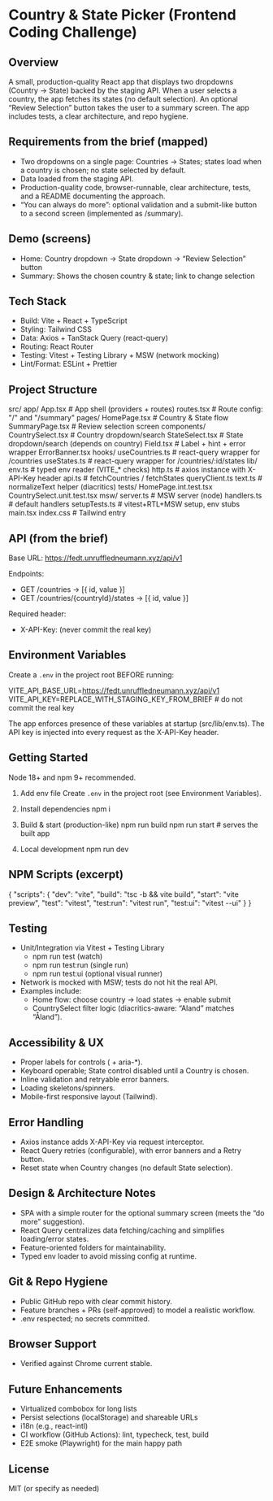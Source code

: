 # Country & State Picker (Frontend Coding Challenge)

## Overview

A small, production-quality React app that displays two dropdowns (Country → State) backed by the staging API. When a user selects a country, the app fetches its states (no default selection). An optional “Review Selection” button takes the user to a summary screen. The app includes tests, a clear architecture, and repo hygiene.

## Requirements from the brief (mapped)

- Two dropdowns on a single page: Countries → States; states load when a country is chosen; no state selected by default.
- Data loaded from the staging API.
- Production-quality code, browser-runnable, clear architecture, tests, and a README documenting the approach.
- “You can always do more”: optional validation and a submit-like button to a second screen (implemented as /summary).

## Demo (screens)

- Home: Country dropdown → State dropdown → “Review Selection” button
- Summary: Shows the chosen country & state; link to change selection

## Tech Stack

- Build: Vite + React + TypeScript
- Styling: Tailwind CSS
- Data: Axios + TanStack Query (react-query)
- Routing: React Router
- Testing: Vitest + Testing Library + MSW (network mocking)
- Lint/Format: ESLint + Prettier

## Project Structure

src/
  app/
    App.tsx              # App shell (providers + routes)
    routes.tsx           # Route config: "/" and "/summary"
  pages/
    HomePage.tsx         # Country & State flow
    SummaryPage.tsx      # Review selection screen
  components/
    CountrySelect.tsx    # Country dropdown/search
    StateSelect.tsx      # State dropdown/search (depends on country)
    Field.tsx            # Label + hint + error wrapper
    ErrorBanner.tsx
  hooks/
    useCountries.ts      # react-query wrapper for /countries
    useStates.ts         # react-query wrapper for /countries/:id/states
  lib/
    env.ts               # typed env reader (VITE_* checks)
    http.ts              # axios instance with X-API-Key header
    api.ts               # fetchCountries / fetchStates
    queryClient.ts
    text.ts              # normalizeText helper (diacritics)
  tests/
    HomePage.int.test.tsx
    CountrySelect.unit.test.tsx
    msw/
      server.ts          # MSW server (node)
      handlers.ts        # default handlers
    setupTests.ts        # vitest+RTL+MSW setup, env stubs
  main.tsx
  index.css              # Tailwind entry

## API (from the brief)

Base URL: https://fedt.unruffledneumann.xyz/api/v1

Endpoints:
- GET /countries → [{ id, value }]
- GET /countries/{countryId}/states → [{ id, value }]

Required header:
- X-API-Key: <staging-key-from-brief> (never commit the real key)

## Environment Variables

Create a `.env` in the project root BEFORE running:

VITE_API_BASE_URL=https://fedt.unruffledneumann.xyz/api/v1
VITE_API_KEY=REPLACE_WITH_STAGING_KEY_FROM_BRIEF   # do not commit the real key

The app enforces presence of these variables at startup (src/lib/env.ts). The API key is injected into every request as the X-API-Key header.

## Getting Started

Node 18+ and npm 9+ recommended.

1) Add env file
   Create `.env` in the project root (see Environment Variables).

2) Install dependencies
   npm i

3) Build & start (production-like)
   npm run build
   npm run start     # serves the built app

4) Local development
   npm run dev

## NPM Scripts (excerpt)

{
  "scripts": {
    "dev": "vite",
    "build": "tsc -b && vite build",
    "start": "vite preview",
    "test": "vitest",
    "test:run": "vitest run",
    "test:ui": "vitest --ui"
  }
}

## Testing

- Unit/Integration via Vitest + Testing Library
  - npm run test        (watch)
  - npm run test:run    (single run)
  - npm run test:ui     (optional visual runner)
- Network is mocked with MSW; tests do not hit the real API.
- Examples include:
  - Home flow: choose country → load states → enable submit
  - CountrySelect filter logic (diacritics-aware: “Aland” matches “Åland”).

## Accessibility & UX

- Proper labels for controls (<label htmlFor> + aria-*).
- Keyboard operable; State control disabled until a Country is chosen.
- Inline validation and retryable error banners.
- Loading skeletons/spinners.
- Mobile-first responsive layout (Tailwind).

## Error Handling

- Axios instance adds X-API-Key via request interceptor.
- React Query retries (configurable), with error banners and a Retry button.
- Reset state when Country changes (no default State selection).

## Design & Architecture Notes

- SPA with a simple router for the optional summary screen (meets the “do more” suggestion).
- React Query centralizes data fetching/caching and simplifies loading/error states.
- Feature-oriented folders for maintainability.
- Typed env loader to avoid missing config at runtime.

## Git & Repo Hygiene

- Public GitHub repo with clear commit history.
- Feature branches + PRs (self-approved) to model a realistic workflow.
- .env respected; no secrets committed.

## Browser Support

- Verified against Chrome current stable.

## Future Enhancements

- Virtualized combobox for long lists
- Persist selections (localStorage) and shareable URLs
- i18n (e.g., react-intl)
- CI workflow (GitHub Actions): lint, typecheck, test, build
- E2E smoke (Playwright) for the main happy path

## License

MIT (or specify as needed)

